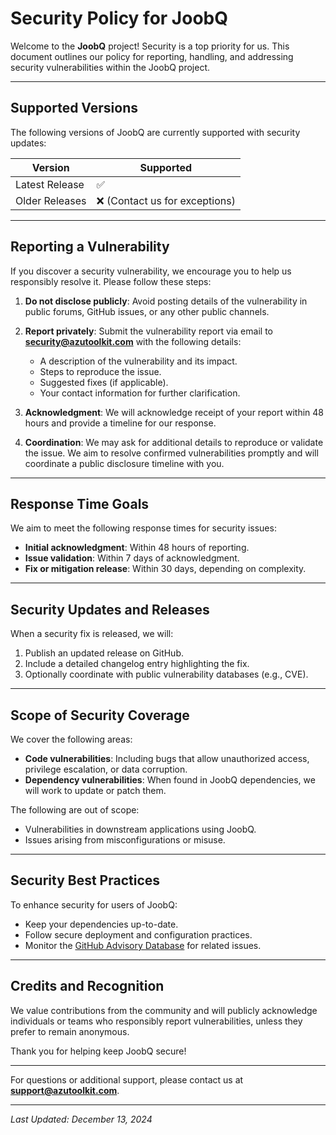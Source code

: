 # Security Policy for JoobQ

Welcome to the **JoobQ** project! Security is a top priority for us. This document outlines our policy for reporting, handling, and addressing security vulnerabilities within the JoobQ project.

---

## **Supported Versions**

The following versions of JoobQ are currently supported with security updates:

| Version        | Supported         |
|----------------|-------------------|
| Latest Release | ✅                |
| Older Releases | ❌ (Contact us for exceptions) |

---

## **Reporting a Vulnerability**

If you discover a security vulnerability, we encourage you to help us responsibly resolve it. Please follow these steps:

1. **Do not disclose publicly**: Avoid posting details of the vulnerability in public forums, GitHub issues, or any other public channels.
   
2. **Report privately**: Submit the vulnerability report via email to **[security@azutoolkit.com](mailto:security@azutoolkit.com)** with the following details:
   - A description of the vulnerability and its impact.
   - Steps to reproduce the issue.
   - Suggested fixes (if applicable).
   - Your contact information for further clarification.

3. **Acknowledgment**: We will acknowledge receipt of your report within 48 hours and provide a timeline for our response.

4. **Coordination**: We may ask for additional details to reproduce or validate the issue. We aim to resolve confirmed vulnerabilities promptly and will coordinate a public disclosure timeline with you.

---

## **Response Time Goals**

We aim to meet the following response times for security issues:

- **Initial acknowledgment**: Within 48 hours of reporting.
- **Issue validation**: Within 7 days of acknowledgment.
- **Fix or mitigation release**: Within 30 days, depending on complexity.

---

## **Security Updates and Releases**

When a security fix is released, we will:

1. Publish an updated release on GitHub.
2. Include a detailed changelog entry highlighting the fix.
3. Optionally coordinate with public vulnerability databases (e.g., CVE).

---

## **Scope of Security Coverage**

We cover the following areas:

- **Code vulnerabilities**: Including bugs that allow unauthorized access, privilege escalation, or data corruption.
- **Dependency vulnerabilities**: When found in JoobQ dependencies, we will work to update or patch them.

The following are out of scope:
- Vulnerabilities in downstream applications using JoobQ.
- Issues arising from misconfigurations or misuse.

---

## **Security Best Practices**

To enhance security for users of JoobQ:
- Keep your dependencies up-to-date.
- Follow secure deployment and configuration practices.
- Monitor the [GitHub Advisory Database](https://github.com/advisories) for related issues.

---

## **Credits and Recognition**

We value contributions from the community and will publicly acknowledge individuals or teams who responsibly report vulnerabilities, unless they prefer to remain anonymous.

Thank you for helping keep JoobQ secure!

--- 

For questions or additional support, please contact us at **[support@azutoolkit.com](mailto:support@azutoolkit.com)**.

--- 

*Last Updated: December 13, 2024*
